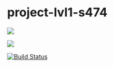 # project-lvl1-s474
<a href="https://codeclimate.com/github/enceladus181/project-lvl1-s474/maintainability"><img src="https://api.codeclimate.com/v1/badges/5c20b78c9a7bc72b258a/maintainability" /></a>

<a href="https://codeclimate.com/github/enceladus181/project-lvl1-s474/test_coverage"><img src="https://api.codeclimate.com/v1/badges/5c20b78c9a7bc72b258a/test_coverage" /></a>

[![Build Status](https://travis-ci.com/enceladus181/project-lvl1-s474.svg?branch=master)](https://travis-ci.com/enceladus181/project-lvl1-s474)
